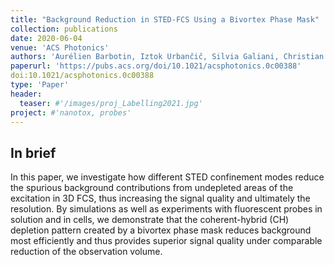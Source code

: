 ```yaml
---
title: "Background Reduction in STED-FCS Using a Bivortex Phase Mask"
collection: publications
date: 2020-06-04
venue: 'ACS Photonics'
authors: 'Aurélien Barbotin, Iztok Urbančič, Silvia Galiani, Christian Eggeling, Martin Booth'
paperurl: 'https://pubs.acs.org/doi/10.1021/acsphotonics.0c00388'
doi:10.1021/acsphotonics.0c00388
type: 'Paper'
header:
  teaser: #'/images/proj_Labelling2021.jpg'
project: #'nanotox, probes'
---
```


In brief 
--------
In this paper, we investigate how different STED confinement modes reduce the spurious background contributions from undepleted areas of the excitation in 3D FCS, 
thus increasing the signal quality and ultimately the resolution.
By simulations as well as experiments with fluorescent probes in solution and in cells, we demonstrate that the 
coherent-hybrid (CH) depletion pattern created by a bivortex phase mask reduces background most efficiently and thus provides superior signal quality under comparable reduction of the observation volume. 
